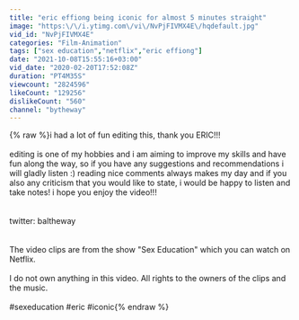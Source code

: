 ```yaml
---
title: "eric effiong being iconic for almost 5 minutes straight"
image: "https:\/\/i.ytimg.com\/vi\/NvPjFIVMX4E\/hqdefault.jpg"
vid_id: "NvPjFIVMX4E"
categories: "Film-Animation"
tags: ["sex education","netflix","eric effiong"]
date: "2021-10-08T15:55:16+03:00"
vid_date: "2020-02-20T17:52:08Z"
duration: "PT4M35S"
viewcount: "2824596"
likeCount: "129256"
dislikeCount: "560"
channel: "bytheway"
---
```

{% raw %}i had a lot of fun editing this, thank you ERIC!!!<br /><br />editing is one of my hobbies and i am aiming to improve my skills and have fun along the way, so if you have any suggestions and recommendations i will gladly listen :) reading nice comments always makes my day and if you also any criticism that you would like to state, i would be happy to listen and take notes! i hope you enjoy the video!!!<br /><br /><br />twitter: baltheway<br /><br /><br />The video clips are from the show &quot;Sex Education&quot; which you can watch on Netflix.<br /><br />I do not own anything in this video. All rights to the owners of the clips and the music.<br /><br />#sexeducation #eric #iconic{% endraw %}
